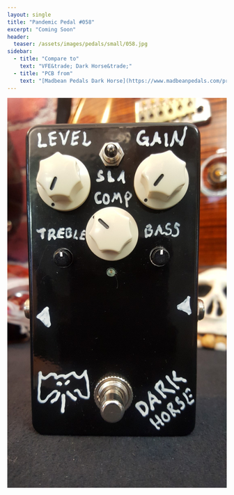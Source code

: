```yaml
---
layout: single
title: "Pandemic Pedal #058"
excerpt: "Coming Soon"
header:
  teaser: /assets/images/pedals/small/058.jpg
sidebar:
  - title: "Compare to"
    text: "VFE&trade; Dark Horse&trade;"
  - title: "PCB from"
    text: "[Madbean Pedals Dark Horse](https://www.madbeanpedals.com/projects/index.html)"
---
```


![header](/assets/images/pedals/058.jpg)
